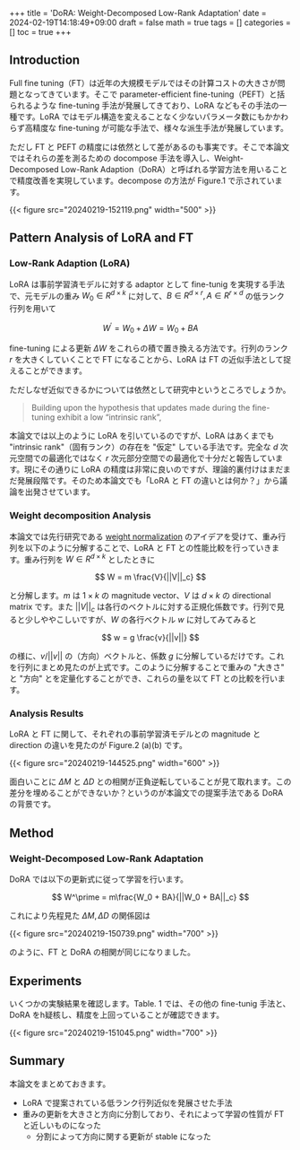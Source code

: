 +++
title = 'DoRA: Weight-Decomposed Low-Rank Adaptation'
date = 2024-02-19T14:18:49+09:00
draft = false
math = true
tags = []
categories = []
toc = true
+++


## Introduction

Full fine tuning（FT）は近年の大規模モデルではその計算コストの大きさが問題となってきています。そこで parameter-efficient fine-tuning（PEFT）と括られるような fine-tuning 手法が発展してきており、LoRA などもその手法の一種です。LoRA ではモデル構造を変えることなく少ないパラメータ数にもかかわらず高精度な fine-tuning が可能な手法で、様々な派生手法が発展しています。

ただし FT と PEFT の精度には依然として差があるのも事実です。そこで本論文ではそれらの差を測るための docompose 手法を導入し、Weight-Decomposed Low-Rank Adaption（DoRA）と呼ばれる学習方法を用いることで精度改善を実現しています。decompose の方法が Figure.1 で示されています。


{{< figure src="20240219-152119.png" width="500" >}} 


## Pattern Analysis of LoRA and FT

### Low-Rank Adaption (LoRA)

LoRA は事前学習済モデルに対する adaptor として fine-tunig を実現する手法で、元モデルの重み $W_0 \in R^{d\times k}$ に対して、$B\in R^{d\times r}, A\in R^{r\times d}$ の低ランク行列を用いて

$$
W^\prime = W_0 + \Delta W = W_0 + BA
$$

fine-tuning による更新 $\Delta W$ をこれらの積で置き換える方法です。行列のランク $r$ を大きくしていくことで FT になることから、LoRA は FT の近似手法として捉えることができます。

ただしなぜ近似できるかについては依然として研究中というところでしょうか。

> Building upon the hypothesis that updates made during the fine-tuning exhibit a low “intrinsic rank”,

本論文では以上のように LoRA を引いているのですが、LoRA はあくまでも "intrinsic rank"（固有ランク）の存在を "仮定" している手法です。完全な $d$ 次元空間での最適化ではなく $r$ 次元部分空間での最適化で十分だと報告しています。現にその通りに LoRA の精度は非常に良いのですが、理論的裏付けはまだまだ発展段階です。そのため本論文でも「LoRA と FT の違いとは何か？」から議論を出発させています。

### Weight decomposition Analysis


本論文では先行研究である [weight normalization](https://arxiv.org/abs/1602.07868) のアイデアを受けて、重み行列を以下のように分解することで、LoRA と FT との性能比較を行っていきます。重み行列を $W \in R^{d\times k}$ としたときに

$$
W = m \frac{V}{||V||_c}
$$

と分解します。$m$ は $1\times k$ の magnitude vector、$V$ は $d\times k$ の directional matrix です。また $||V||_c$ は各行のベクトルに対する正規化係数です。行列で見ると少しややこしいですが、$W$ の各行ベクトル $w$ に対してみてみると

$$
w = g \frac{v}{||v||}
$$

の様に、$v/||v||$ の（方向）ベクトルと、係数 $g$ に分解しているだけです。これを行列にまとめ見たのが上式です。このように分解することで重みの "大きさ" と "方向" とを定量化することができ、これらの量を以て FT との比較を行います。

### Analysis Results

LoRA と FT に関して、それぞれの事前学習済モデルとの magnitude と direction の違いを見たのが Figure.2 (a)(b) です。

{{< figure src="20240219-144525.png" width="600" >}} 

面白いことに $\Delta M$ と $\Delta D$ との相関が正負逆転していることが見て取れます。この差分を埋めることができないか？というのが本論文での提案手法である DoRA の背景です。


## Method

### Weight-Decomposed Low-Rank Adaptation


DoRA では以下の更新式に従って学習を行います。

$$
W^\prime = m\frac{W_0 + BA}{||W_0 + BA||_c}
$$

これにより先程見た $\Delta M, \Delta D$ の関係図は

{{< figure src="20240219-150739.png" width="700" >}} 

のように、FT と DoRA の相関が同じになりました。



## Experiments

いくつかの実験結果を確認します。Table. 1 では、その他の fine-tunig 手法と、DoRA をh疑核し、精度を上回っていることが確認できます。

{{< figure src="20240219-151045.png" width="700" >}} 



## Summary

本論文をまとめておきます。

- LoRA で提案されている低ランク行列近似を発展させた手法
- 重みの更新を大きさと方向に分割しており、それによって学習の性質が FT と近しいものになった
  - 分割によって方向に関する更新が stable になった

